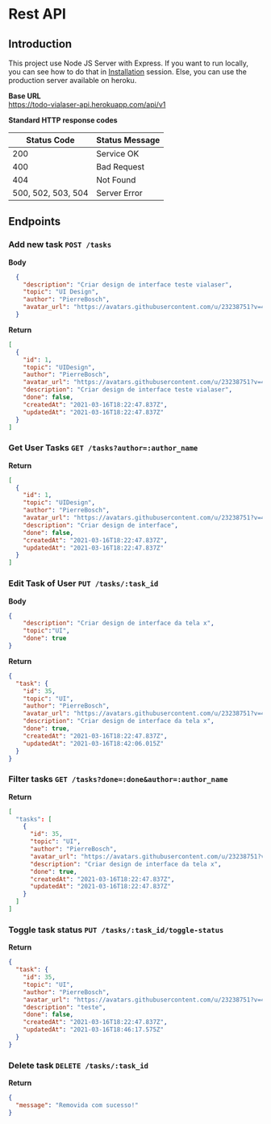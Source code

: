 # Rest API

## Introduction

This project use Node JS Server with Express. If you want to run locally, you can see how to do that in [Installation](./Installation.md) session. Else, you can use the production server available on heroku.

<b>Base URL</b><br />
https://todo-vialaser-api.herokuapp.com/api/v1

<b>Standard HTTP response codes</b><br />

<table>
  <thead>
    <th>Status Code</th>
    <th>Status Message</th>
  </thead>
  <tbody>
    <tr>
      <td>200</td>
      <td>Service OK</td>
    </tr>
    <tr>
      <td>400</td>
      <td>Bad Request</td>
    </tr>
    <tr>
      <td>404</td>
      <td>Not Found</td>
    </tr>
    <tr>
      <td>500, 502, 503, 504	</td>
      <td>Server Error</td>
    </tr>
  </tbody>
</table>

## Endpoints

### Add new task `POST /tasks`

<b>Body</b><br />

```json
  {
    "description": "Criar design de interface teste vialaser",
    "topic": "UI Design",
    "author": "PierreBosch",
    "avatar_url": "https://avatars.githubusercontent.com/u/23238751?v=4",
  }
```

<b>Return</b><br />

```json
[
  {
    "id": 1,
    "topic": "UIDesign",
    "author": "PierreBosch",
    "avatar_url": "https://avatars.githubusercontent.com/u/23238751?v=4",
    "description": "Criar design de interface teste vialaser",
    "done": false,
    "createdAt": "2021-03-16T18:22:47.837Z",
    "updatedAt": "2021-03-16T18:22:47.837Z"
  }
]
```

### Get User Tasks `GET /tasks?author=:author_name`

<b>Return</b><br />

```json
[
  {
    "id": 1,
    "topic": "UIDesign",
    "author": "PierreBosch",
    "avatar_url": "https://avatars.githubusercontent.com/u/23238751?v=4",
    "description": "Criar design de interface",
    "done": false,
    "createdAt": "2021-03-16T18:22:47.837Z",
    "updatedAt": "2021-03-16T18:22:47.837Z"
  }
]
```

### Edit Task of User `PUT /tasks/:task_id`

<b>Body</b><br />

```json
{
	"description": "Criar design de interface da tela x",
	"topic":"UI",
	"done": true
}
```

<b>Return</b><br />

```json
{
  "task": {
    "id": 35,
    "topic": "UI",
    "author": "PierreBosch",
    "avatar_url": "https://avatars.githubusercontent.com/u/23238751?v=4",
    "description": "Criar design de interface da tela x",
    "done": true,
    "createdAt": "2021-03-16T18:22:47.837Z",
    "updatedAt": "2021-03-16T18:42:06.015Z"
  }
}
```

### Filter tasks `GET /tasks?done=:done&author=:author_name`

<b>Return</b><br />

```json
[
  "tasks": [
    {
      "id": 35,
      "topic": "UI",
      "author": "PierreBosch",
      "avatar_url": "https://avatars.githubusercontent.com/u/23238751?v=4",
      "description": "Criar design de interface da tela x",
      "done": true,
      "createdAt": "2021-03-16T18:22:47.837Z",
      "updatedAt": "2021-03-16T18:22:47.837Z"
    }
  ]
]
```

### Toggle task status `PUT /tasks/:task_id/toggle-status`

<b>Return</b><br />

```json
{
  "task": {
    "id": 35,
    "topic": "UI",
    "author": "PierreBosch",
    "avatar_url": "https://avatars.githubusercontent.com/u/23238751?v=4",
    "description": "teste",
    "done": false,
    "createdAt": "2021-03-16T18:22:47.837Z",
    "updatedAt": "2021-03-16T18:46:17.575Z"
  }
}
```

### Delete task `DELETE /tasks/:task_id`

<b>Return</b><br />

```json
{
  "message": "Removida com sucesso!"
}
```
